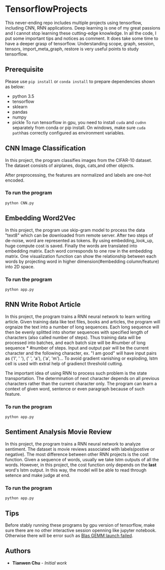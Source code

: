 # TensorflowProjects
This never-ending repo includes multiple projects using tensorflow, including CNN, RNN applications. Deep learning is one of my great passions and I cannot stop learning these cutting-edge knowledge. In all the code, I put some important tips and notices as comment. It does take some time to have a deeper grasp of tensorflow. Understanding scope, graph, session, tensors, import_meta_graph, restore is very useful points to study tensorflow. 

## Prerequisite
Please use `pip install` or `conda install` to prepare dependencies shown as below:
- python 3.5
- tensorflow 
- sklearn
- pandas
- numpy
- pickle
To run tensorflow in gpu, you need to install `cuda` and `cudnn` separately from conda or pip install. On windows, make sure `cuda path`has correctly configured as environment variables. 

## CNN Image Classification
In this project, the program classifies images from the CIFAR-10 dataset. The dataset consists of airplanes, dogs, cats,and other objects.

After preprocessing, the features are normalized and labels are one-hot encoded. 

### To run the program
```
python CNN.py
```

## Embedding Word2Vec
In this project, the program use skip-gram model to process the data "text8" which can be downloaded from remote server. After two steps of de-noise, word are represented as tokens. By using embedding_look_up, huge compute cost is saved. Finally the words are translated into embedding matrix. Each word corresponds to one row in the embedding matrix. One visualization function can show the relationship between each words by projecting word in higher dimension(#embedding column/feature) into 2D space.

### To run the program
```
python app.py
```

## RNN Write Robot Article 
In this project, the program trains a RNN neural network to learn writing article. Given training data like text files, books and articles, the program will orgnaize the text into a number of long sequences. Each long sequence will then be evenly splitted into shorter sequences with specified length of characters (also called number of steps). Thus training data will be processed into batches, and each batch size will be #number of long sequence * #number of steps. Input and output pair will be the current character and the following character, ex. "I am good" will have input pairs as ('I', ' '), (' ', 'a'), ('a', 'm')... To avoid gradient vanishing or exploding, lstm cell is used with extral help of gradienct threshold cutting. 

The important idea of using RNN to process such problem is the state transportation. The determination of next character depends on all previous characters rather than the current character only. The program can learn a context of given word, sentence or even paragraph because of such feature. 

### To run the program
```
python app.py
```
## Sentiment Analysis Movie Review
In this project, the program trains a RNN neural network to analyze sentiment. The dataset is movie reviews associated with labels(postive or negative). The most difference between other RNN projects is the cost function. Given a sequence of words, usually we take lstm outputs of all the words. However, in this project, the cost function only depends on the **last** word's lstm output. In this way, the model will be able to read through setence and make judge at end.   
### To run the program
```
python app.py
```

## Tips
Before stably running these programs by gpu version of tensorflow, make sure there are no other interactive session openning like jupyter notebook. Otherwise there will be error such as [Blas GEMM launch failed](https://stackoverflow.com/questions/37337728/tensorflow-internalerror-blas-sgemm-launch-failed).
## Authors

* **Tianwen Chu** - *Initial work*
